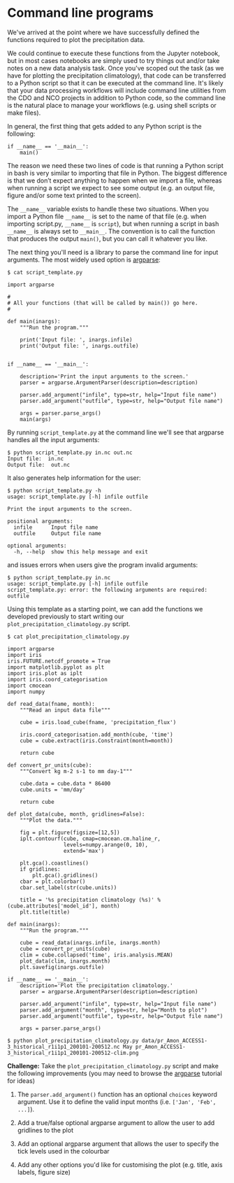 # Command line programs

We've arrived at the point where we have successfully defined the functions
required to plot the precipitation data.

We could continue to execute these functions from the Jupyter notebook,
but in most cases notebooks are simply used to try things out
and/or take notes on a new data analysis task.
Once you've scoped out the task
(as we have for plotting the precipitation climatology),
that code can be transferred to a Python script
so that it can be executed at the command line.
It's likely that your data processing workflows will include
command line utilities from the CDO and NCO projects in addition to Python code,
so the command line is the natural place to manage your workflows
(e.g. using shell scripts or make files).

In general, the first thing that gets added to any Python script is the following:

```
if __name__ == '__main__':
    main()
```

The reason we need these two lines of code
is that running a Python script in bash is very similar to importing that file in Python. 
The biggest difference is that we don’t expect anything to happen when we import a file, 
whereas when running a script we expect to see some output
(e.g. an output file, figure and/or some text printed to the screen).

The `__name__` variable exists to handle these two situations.
When you import a Python file `__name__` is set to the name of that file
(e.g. when importing script.py, `__name__` is `script`),
but when running a script in bash `__name__` is always set to `__main__`.
The convention is to call the function that produces the output `main()`,
but you can call it whatever you like.

The next thing you'll need is a library to parse the command line for input arguments.
The most widely used option is 
[argparse](https://docs.python.org/3/library/argparse.html): 

```
$ cat script_template.py

import argparse

#
# All your functions (that will be called by main()) go here.
#

def main(inargs):
    """Run the program."""

    print('Input file: ', inargs.infile)
    print('Output file: ', inargs.outfile)


if __name__ == '__main__':

    description='Print the input arguments to the screen.'
    parser = argparse.ArgumentParser(description=description)
    
    parser.add_argument("infile", type=str, help="Input file name")
    parser.add_argument("outfile", type=str, help="Output file name")

    args = parser.parse_args()            
    main(args)
```

By running `script_template.py` at the command line
we'll see that argparse handles all the input arguments:

```
$ python script_template.py in.nc out.nc
Input file:  in.nc
Output file:  out.nc
```

It also generates help information for the user:

```
$ python script_template.py -h
usage: script_template.py [-h] infile outfile

Print the input arguments to the screen.

positional arguments:
  infile      Input file name
  outfile     Output file name

optional arguments:
  -h, --help  show this help message and exit
```

and issues errors when users give the program invalid arguments:

```
$ python script_template.py in.nc
usage: script_template.py [-h] infile outfile
script_template.py: error: the following arguments are required: outfile
``` 

Using this template as a starting point,
we can add the functions we developed previously to start writing our
`plot_precipitation_climatology.py` script.

```
$ cat plot_precipitation_climatology.py

import argparse
import iris
iris.FUTURE.netcdf_promote = True
import matplotlib.pyplot as plt
import iris.plot as iplt
import iris.coord_categorisation
import cmocean
import numpy

def read_data(fname, month):
    """Read an input data file"""
    
    cube = iris.load_cube(fname, 'precipitation_flux')
    
    iris.coord_categorisation.add_month(cube, 'time')
    cube = cube.extract(iris.Constraint(month=month))
    
    return cube

def convert_pr_units(cube):
    """Convert kg m-2 s-1 to mm day-1"""
    
    cube.data = cube.data * 86400
    cube.units = 'mm/day'
    
    return cube

def plot_data(cube, month, gridlines=False):
    """Plot the data."""
        
    fig = plt.figure(figsize=[12,5])    
    iplt.contourf(cube, cmap=cmocean.cm.haline_r, 
                  levels=numpy.arange(0, 10),
                  extend='max')

    plt.gca().coastlines()
    if gridlines:
        plt.gca().gridlines()
    cbar = plt.colorbar()
    cbar.set_label(str(cube.units))
    
    title = '%s precipitation climatology (%s)' %(cube.attributes['model_id'], month)
    plt.title(title)

def main(inargs):
    """Run the program."""

    cube = read_data(inargs.infile, inargs.month)    
    cube = convert_pr_units(cube)
    clim = cube.collapsed('time', iris.analysis.MEAN)
    plot_data(clim, inargs.month)
    plt.savefig(inargs.outfile)

if __name__ == '__main__':
    description='Plot the precipitation climatology.'
    parser = argparse.ArgumentParser(description=description)
    
    parser.add_argument("infile", type=str, help="Input file name")
    parser.add_argument("month", type=str, help="Month to plot")
    parser.add_argument("outfile", type=str, help="Output file name")

    args = parser.parse_args()
```

```
$ python plot_precipitation_climatology.py data/pr_Amon_ACCESS1-3_historical_r1i1p1_200101-200512.nc May pr_Amon_ACCESS1-3_historical_r1i1p1_200101-200512-clim.png
```

**Challenge:** Take the `plot_precipitation_climatology.py` script
and make the following improvements
(you may need to browse the 
[argparse](https://docs.python.org/3/howto/argparse.html)
tutorial for ideas)

1. The `parser.add_argument()` function has an optional `choices` keyword argument.
Use it to define the valid input months (i.e. `['Jan', 'Feb', ...]`).

2. Add a true/false optional argparse argument to allow the user to add gridlines to the plot 

3. Add an optional argparse argument that allows the user to specify the tick levels used in the colourbar 

4. Add any other options you'd like for customising the plot (e.g. title, axis labels, figure size) 

